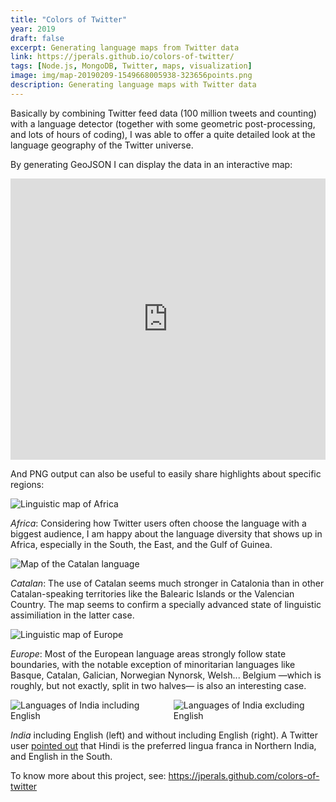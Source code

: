 ```yaml
---
title: "Colors of Twitter"
year: 2019
draft: false
excerpt: Generating language maps from Twitter data
link: https://jperals.github.io/colors-of-twitter/
tags: [Node.js, MongoDB, Twitter, maps, visualization]
image: img/map-20190209-1549668005938-323656points.png
description: Generating language maps with Twitter data
---
```


Basically by combining Twitter feed data (100 million tweets and counting) with a language detector (together with some geometric post-processing, and lots of hours of coding), I was able to offer a quite detailed look at the language geography of the Twitter universe.

By generating GeoJSON I can display the data in an interactive map:

<iframe src="https://jperals.github.io/colors-of-twitter/#embed" width="100%" height="450" frameborder="0"></iframe>

And PNG output can also be useful to easily share highlights about specific regions:

<div>
    <img alt="Linguistic map of Africa" class="enlarge" src="img/map-20190307-1551994567978-504409points.png">
</div>

<p class="img-comment">
<em>Africa</em>: Considering how Twitter users often choose the language with a biggest audience, I am happy about the language diversity that shows up in Africa, especially in the South, the East, and the Gulf of Guinea.
</p>

<div>
<img alt="Map of the Catalan language" class="enlarge" src="img/map-20190307-1551990717706-504084points.png"/>
</div>
<p class="img-comment">
<em>Catalan</em>: The use of Catalan seems much stronger in Catalonia than in other Catalan-speaking territories like the Balearic Islands or the Valencian Country. The map seems to confirm a specially advanced state of linguistic assimiliation in the latter case.
</p>

<div>
<img alt="Linguistic map of Europe" class="enlarge" src="img/map-20190307-1551993116891-504273points.png"/>
<div>
<p class="img-comment">
<em>Europe</em>: Most of the European language areas strongly follow state boundaries, with the notable exception of minoritarian languages like Basque, Catalan, Galician, Norwegian Nynorsk, Welsh... Belgium —which is roughly, but not exactly, split in two halves— is also an interesting case.
</p>


<div class="columns two-columns fit">
<div><img alt="Languages of India including English" class="enlarge" src="img/map-20190209-1549671272755-350693points.png"></div>
<div><img alt="Languages of India excluding English" class="enlarge" src="img/map-20190209-1549669541369-323844points.png"></div>
</div>

<p class="img-comment">
<em>India</em> including English (left) and without including English (right). A Twitter user <a href="https://twitter.com/kr__sunder/status/1089142503406587904">pointed out</a> that Hindi is the preferred lingua franca in Northern India, and English in the South.
</p>

To know more about this project, see: https://jperals.github.com/colors-of-twitter